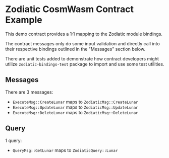# Zodiatic CosmWasm Contract Example

This demo contract provides a 1:1 mapping to the Zodiatic module
bindings.

The contract messages only do some input validation and
directly call into their respective bindings outlined in the
"Messages" section below.

There are unit tests added to demonstrate how contract
developers might utilize `zodiatic-bindings-test` package
to import and use some test utilities.

## Messages

There are 3 messages:
- `ExecuteMsg::CreateLunar` maps to `ZodiaticMsg::CreateLunar`
- `ExecuteMsg::UpdateLunar` maps to `ZodiaticMsg::UpdateLunar`
- `ExecuteMsg::DeleteLunar` maps to `ZodiaticMsg::DeleteLunar`

## Query

1 query:
- `QueryMsg::GetLunar` maps to `ZodiaticQuery::Lunar`

